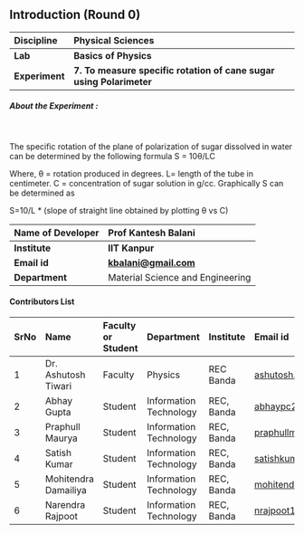 ## Introduction (Round 0)


<b>Discipline | <b> Physical Sciences
:--|:--|
<b> Lab | <b> Basics of Physics
<b> Experiment|     <b> 7. To measure specific rotation of cane sugar using Polarimeter 

<h5> About the Experiment : </h5> <br>

The specific rotation of the plane of polarization of sugar dissolved in water can be determined by the following formula
 S = 10θ/LC
 
 Where,    θ = rotation produced in degrees. 
           L= length of the tube in centimeter. 
           C = concentration of sugar solution in g/cc. 
Graphically S can be determined as

S=10/L * (slope of straight line obtained by plotting θ vs C)
   



<b>Name of Developer | <b> Prof Kantesh Balani
:--|:--|
<b> Institute | <b> IIT Kanpur
<b> Email id|     <b> kbalani@gmail.com
<b> Department | Material Science and Engineering
#### Contributors List

SrNo | Name | Faculty or Student | Department| Institute | Email id
:--|:--|:--|:--|:--|:--|
1 | Dr. Ashutosh Tiwari | Faculty | Physics | REC Banda | ashutosh.tiwari@recbanda.ac.in
2 | Abhay Gupta | Student | Information Technology | REC, Banda |abhaypc26@gmail.com
3 | Praphull Maurya | Student | Information Technology | REC, Banda |praphullmaurya123@gmail.com
4 | Satish Kumar | Student | Information Technology | REC, Banda |satishkumar7991@gmail.com
5 | Mohitendra Damailiya | Student | Information Technology | REC, Banda |mohitendra.mpsd@gmail.com
6 | Narendra Rajpoot | Student | Information Technology | REC, Banda |nrajpoot1146@gmail.com

